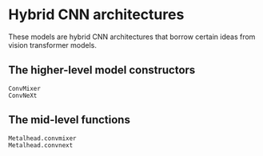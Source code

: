 # Hybrid CNN architectures

These models are hybrid CNN architectures that borrow certain ideas from vision transformer models.

## The higher-level model constructors

```@docs
ConvMixer
ConvNeXt
```

## The mid-level functions

```@docs
Metalhead.convmixer
Metalhead.convnext
```
